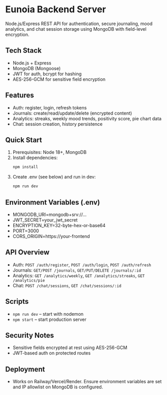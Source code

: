 # Eunoia Backend Server
Node.js/Express REST API for authentication, secure journaling, mood analytics, and chat session storage using MongoDB with field-level encryption.

## Tech Stack
- Node.js + Express
- MongoDB (Mongoose)
- JWT for auth, bcrypt for hashing
- AES-256-GCM for sensitive field encryption

## Features
- Auth: register, login, refresh tokens
- Journals: create/read/update/delete (encrypted content)
- Analytics: streaks, weekly mood trends, positivity score, pie chart data
- Chat: session creation, history persistence

## Quick Start
1. Prerequisites: Node 18+, MongoDB
2. Install dependencies:
   ```bash
   npm install
   ```
3. Create .env (see below) and run in dev:
   ```bash
   npm run dev
   ```

## Environment Variables (.env)
- MONGODB_URI=mongodb+srv://...
- JWT_SECRET=your_jwt_secret
- ENCRYPTION_KEY=32-byte-hex-or-base64
- PORT=3000
- CORS_ORIGIN=https://your-frontend

## API Overview
- Auth: `POST /auth/register`, `POST /auth/login`, `POST /auth/refresh`
- Journals: `GET/POST /journals`, `GET/PUT/DELETE /journals/:id`
- Analytics: `GET /analytics/weekly`, `GET /analytics/streaks`, `GET /analytics/pie`
- Chat: `POST /chat/sessions`, `GET /chat/sessions/:id`

## Scripts
- `npm run dev` – start with nodemon
- `npm start` – start production server

## Security Notes
- Sensitive fields encrypted at rest using AES-256-GCM
- JWT-based auth on protected routes

## Deployment
- Works on Railway/Vercel/Render. Ensure environment variables are set and IP allowlist on MongoDB is configured.
